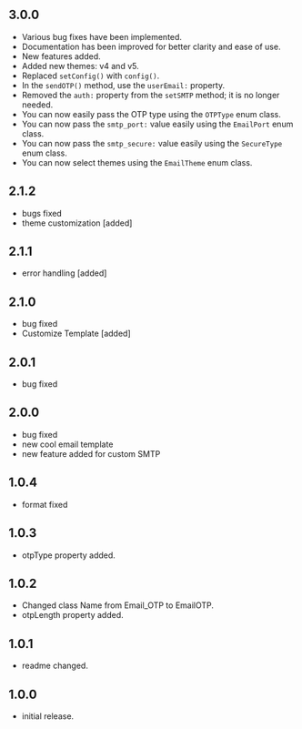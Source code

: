 ## 3.0.0
* Various bug fixes have been implemented.
* Documentation has been improved for better clarity and ease of use.
* New features added.
* Added new themes: v4 and v5.
* Replaced `setConfig()` with `config()`.
* In the `sendOTP()` method, use the `userEmail:` property.
* Removed the `auth:` property from the `setSMTP` method; it is no longer needed.
* You can now easily pass the OTP type using the `OTPType` enum class.
* You can now pass the `smtp_port:` value easily using the `EmailPort` enum class.
* You can now pass the `smtp_secure:` value easily using the `SecureType` enum class.
* You can now select themes using the `EmailTheme` enum class.

## 2.1.2

* bugs fixed
* theme customization [added]

## 2.1.1

* error handling [added]

## 2.1.0

* bug fixed
* Customize Template [added]

## 2.0.1

* bug fixed

## 2.0.0

* bug fixed
* new cool email template
* new feature added for custom SMTP

## 1.0.4

* format fixed

## 1.0.3

* otpType property added.

## 1.0.2

* Changed class Name from Email_OTP to EmailOTP.
* otpLength property added.

## 1.0.1

* readme changed.

## 1.0.0

* initial release.